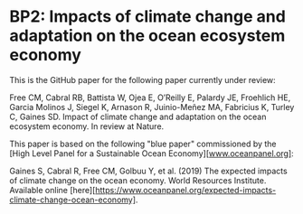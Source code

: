 # BP2: Impacts of climate change and adaptation on the ocean ecosystem economy

This is the GitHub paper for the following paper currently under review:

Free CM, Cabral RB, Battista W, Ojea E, O’Reilly E, Palardy JE, Froehlich HE, Garcia Molinos J, Siegel K, Arnason R, Juinio-Meñez MA, Fabricius K, Turley C, Gaines SD. Impact of climate change and adaptation on the ocean ecosystem economy. In review at Nature.

This paper is based on the following "blue paper" commissioned by the [High Level Panel for a Sustainable Ocean Economy][www.oceanpanel.org]:

Gaines S, Cabral R, Free CM, Golbuu Y, et al. (2019) The expected impacts of climate change on the ocean economy. World Resources Institute. Available online [here][https://www.oceanpanel.org/expected-impacts-climate-change-ocean-economy].
